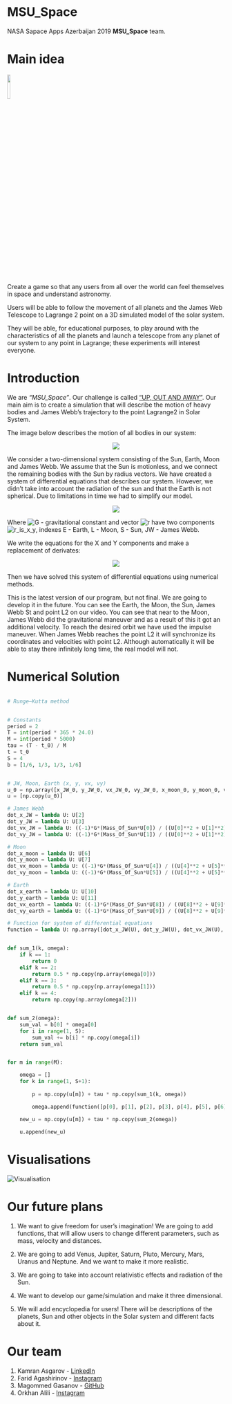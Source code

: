 # MSU_Space

NASA Sapace Apps Azerbaijan 2019 <b>MSU_Space</b> team.

# Main idea

<img src="img/lamp_idea.png" width="12%" height="%12">

Create a game so that any users from all over the world can feel themselves in space and understand astronomy.

Users will be able to follow the movement of all planets and the James Web Telescope to Lagrange 2 point on a 3D simulated model of the solar system.

They will be able, for educational purposes, to play around with the characteristics of all the planets and launch a telescope from any planet of our system to any point in Lagrange; these experiments will interest everyone.


# Introduction

We are <i>“MSU_Space”</i>. Our challenge is called [“UP, OUT AND AWAY”](https://spaceapps.space.az/challenges/stars/and-away). Our main aim is to create a simulation that will describe the motion of heavy bodies and James Webb’s trajectory to the point Lagrange2 in Solar System.

The image below describes the motion of all bodies in our system:

<p align="center">
  <img src="img/physics_model.png">
</p>

We consider a two-dimensional system consisting of the Sun, Earth, Moon and James Webb. We
assume that the Sun is motionless, and we connect the remaining bodies with the Sun by radius vectors.
We have created a system of differential equations that describes our system. However, we didn’t take
into account the radiation of the sun and that the Earth is not spherical. Due to limitations in time we
had to simplify our model.

<p align="center">
  <img src="img/formula_1.png">
</p>



Where ![G](img/G.gif) - gravitational constant and vector ![r](img/r.gif) have two components ![r_is_x_y](img/r_vec.gif), indexes E - Earth, L - Moon, S - Sun, JW - James Webb.

We write the equations for the X and Y components and make a replacement of derivates:

<p align="center">
  <img src="img/formula_2.png">
</p>

Then we have solved this system of differential equations using numerical methods.

This is the latest version of our program, but not final. We are going to develop it in the future. You
can see the Earth, the Moon, the Sun, James Webb St and point L2 on our video. You can see that near
to the Moon, James Webb did the gravitational maneuver and as a result of this it got an additional
velocity. To reach the desired orbit we have used the impulse maneuver. When James Webb reaches the
point L2 it will synchronize its coordinates and velocities with point L2. Although automatically it will
be able to stay there infinitely long time, the real model will not.


# Numerical Solution

```python

# Runge–Kutta method


# Constants
period = 2
T = int(period * 365 * 24.0)
M = int(period * 5000)
tau = (T - t_0) / M
t = t_0
S = 4
b = [1/6, 1/3, 1/3, 1/6]


# JW, Moon, Earth (x, y, vx, vy)
u_0 = np.array([x_JW_0, y_JW_0, vx_JW_0, vy_JW_0, x_moon_0, y_moon_0, vx_moon_0, vy_moon_0, x_earth_0, y_earth_0, vx_earth_0, vy_earth_0])
u = [np.copy(u_0)]

# James Webb
dot_x_JW = lambda U: U[2]
dot_y_JW = lambda U: U[3]
dot_vx_JW = lambda U: ((-1)*G*(Mass_Of_Sun*U[0]) / ((U[0]**2 + U[1]**2)**(3/2)) - G*(Mass_Of_Earth*(U[0] - U[8])) / (((U[0] - U[8])**2 + (U[1] - U[9])**2)**(3/2)) - G*(Mass_Of_Moon*(U[0] - U[4])) / (((U[0] - U[4])**2 + (U[1] - U[5])**2)**(3/2))) # vx_JW
dot_vy_JW = lambda U: ((-1)*G*(Mass_Of_Sun*U[1]) / ((U[0]**2 + U[1]**2)**(3/2)) - G*(Mass_Of_Earth*(U[1] - U[9])) / (((U[0] - U[8])**2 + (U[1] - U[9])**2)**(3/2)) - G*(Mass_Of_Moon*(U[1] - U[5])) / (((U[0] - U[4])**2 + (U[1] - U[5])**2)**(3/2))) # vy_JW

# Moon
dot_x_moon = lambda U: U[6]
dot_y_moon = lambda U: U[7]
dot_vx_moon = lambda U: ((-1)*G*(Mass_Of_Sun*U[4]) / ((U[4]**2 + U[5]**2)**(3/2)) + G*(Mass_Of_Earth*(U[8] - U[4])) / (((U[4] - U[8])**2 + (U[5] - U[9])**2)**(3/2)) + G*(Mass_Of_JW*(U[0] - U[4])) / (((U[0] - U[4])**2 + (U[1] - U[5])**2)**(3/2))) # vx_moon
dot_vy_moon = lambda U: ((-1)*G*(Mass_Of_Sun*U[5]) / ((U[4]**2 + U[5]**2)**(3/2)) + G*(Mass_Of_Earth*(U[9] - U[5])) / (((U[4] - U[8])**2 + (U[5] - U[9])**2)**(3/2)) + G*(Mass_Of_JW*(U[1] - U[5])) / (((U[0] - U[4])**2 + (U[1] - U[5])**2)**(3/2))) # vy_moon

# Earth
dot_x_earth = lambda U: U[10]
dot_y_earth = lambda U: U[11]
dot_vx_earth = lambda U: ((-1)*G*(Mass_Of_Sun*U[8]) / ((U[8]**2 + U[9]**2)**(3/2)) - G*(Mass_Of_Moon*(U[8] - U[4])) / (((U[4] - U[8])**2 + (U[5] - U[9])**2)**(3/2)) + G*(Mass_Of_JW*(U[0] - U[8])) / (((U[0] - U[8])**2 + (U[1] - U[9])**2)**(3/2))) # vx_earth
dot_vy_earth = lambda U: ((-1)*G*(Mass_Of_Sun*U[9]) / ((U[8]**2 + U[9]**2)**(3/2)) - G*(Mass_Of_Moon*(U[9] - U[5])) / (((U[4] - U[8])**2 + (U[5] - U[9])**2)**(3/2)) + G*(Mass_Of_JW*(U[1] - U[9])) / (((U[0] - U[8])**2 + (U[1] - U[9])**2)**(3/2))) # vy_earth

# Function for system of differential equations
function = lambda U: np.array([dot_x_JW(U), dot_y_JW(U), dot_vx_JW(U), dot_vy_JW(U), dot_x_moon(U), dot_y_moon(U), dot_vx_moon(U), dot_vy_moon(U), dot_x_earth(U), dot_y_earth(U), dot_vx_earth(U), dot_vy_earth(U)])


def sum_1(k, omega):
    if k == 1:
        return 0
    elif k == 2:
        return 0.5 * np.copy(np.array(omega[0]))
    elif k == 3:
        return 0.5 * np.copy(np.array(omega[1]))
    elif k == 4:
        return np.copy(np.array(omega[2]))


def sum_2(omega):
    sum_val = b[0] * omega[0]
    for i in range(1, S):
        sum_val += b[i] * np.copy(omega[i])
    return sum_val


for m in range(M):

    omega = []
    for k in range(1, S+1):
    
        p = np.copy(u[m]) + tau * np.copy(sum_1(k, omega))

        omega.append(function([p[0], p[1], p[2], p[3], p[4], p[5], p[6], p[7], p[8], p[9], p[10], p[11]]))

    new_u = np.copy(u[m]) + tau * np.copy(sum_2(omega))
    
    u.append(new_u)


```


# Visualisations

![Visualisation](img/visualisation.gif)


# Our future plans

1. We want to give freedom for user’s imagination! We are going to add functions, that will allow users to change different parameters, such as mass, velocity and distances.

2. We are going to add Venus, Jupiter, Saturn, Pluto, Mercury, Mars, Uranus and Neptune. And we want to make it more realistic.

3. We are going to take into account relativistic effects and radiation of the Sun.

4. We want to develop our game/simulation and make it three dimensional.

5. We will add encyclopedia for users! There will be descriptions of the planets, Sun and other objects in the Solar system and different facts about it.

# Our team

1. Kamran Asgarov - [LinkedIn](https://www.linkedin.com/in/tivole/)
2. Farid Agashirinov - [Instagram](https://www.instagram.com/farid_craddy/)
3. Magommed Gasanov - [GitHub](https://github.com/vfvtll)
4. Orkhan Alili - [Instagram](https://www.instagram.com/apollon_galaksias/)
